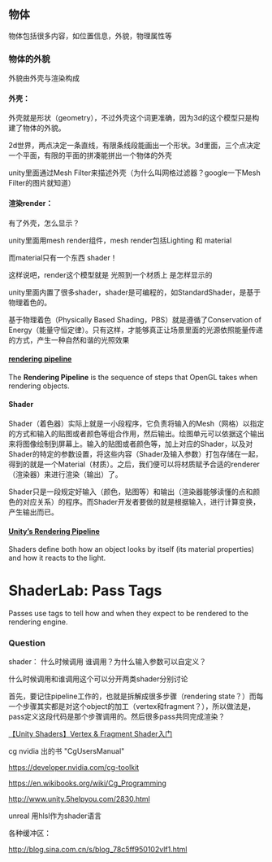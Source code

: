 ## 物体

物体包括很多内容，如位置信息，外貌，物理属性等

### 物体的外貌

外貌由外壳与渲染构成

#### 外壳：

外壳就是形状（geometry），不过外壳这个词更准确，因为3d的这个模型只是构建了物体的外貌。

2d世界，两点决定一条直线，有限条线段能画出一个形状。3d里面，三个点决定一个平面，有限的平面的拼凑能拼出一个物体的外壳

unity里面通过Mesh Filter来描述外壳（为什么叫网格过滤器？google一下Mesh Filter的图片就知道）

#### 渲染render：

有了外壳，怎么显示？

unity里面用mesh render组件，mesh render包括Lighting 和 material

而material只有一个东西 shader！

这样说吧，render这个模型就是  光照到一个材质上  是怎样显示的



unity里面内置了很多shader，shader是可编程的，如StandardShader，是基于物理着色的。

基于物理着色（Physically Based Shading，PBS）就是遵循了Conservation of Energy（能量守恒定律）。只有这样，才能够真正让场景里面的光源依照能量传递的方式，产生一种自然和谐的光照效果



#### [rendering pipeline](https://www.khronos.org/opengl/wiki/Rendering_Pipeline_Overview)

The **Rendering Pipeline** is the sequence of steps that OpenGL takes when rendering objects. 



#### Shader

Shader（着色器）实际上就是一小段程序，它负责将输入的Mesh（网格）以指定的方式和输入的贴图或者颜色等组合作用，然后输出。绘图单元可以依据这个输出来将图像绘制到屏幕上。输入的贴图或者颜色等，加上对应的Shader，以及对Shader的特定的参数设置，将这些内容（Shader及输入参数）打包存储在一起，得到的就是一个Material（材质）。之后，我们便可以将材质赋予合适的renderer（渲染器）来进行渲染（输出）了。

Shader只是一段规定好输入（颜色，贴图等）和输出（渲染器能够读懂的点和颜色的对应关系）的程序。而Shader开发者要做的就是根据输入，进行计算变换，产生输出而已。



#### [Unity’s Rendering Pipeline](https://docs.unity3d.com/Manual/SL-RenderPipeline.html)

Shaders define both how an object looks by itself (its material properties) and how it reacts to the light. 



# ShaderLab: Pass Tags

Passes use tags to tell how and when they expect to be rendered to the rendering engine.



### Question

shader：
什么时候调用  谁调用？为什么输入参数可以自定义？

什么时候调用和谁调用这个可以分开两类shader分别讨论



首先，要记住pipeline工作的，也就是拆解成很多步骤（rendering state？）而每一个步骤其实都是对这个object的加工（vertex和fragment？），所以做法是，pass定义这段代码是那个步骤调用的。然后很多pass共同完成渲染？



[【Unity Shaders】Vertex & Fragment Shader入门](http://blog.csdn.net/candycat1992/article/details/40212735)



cg nvidia 出的书 "CgUsersManual"



https://developer.nvidia.com/cg-toolkit



https://en.wikibooks.org/wiki/Cg_Programming



http://www.unity.5helpyou.com/2830.html



unreal 用hlsl作为shader语言



各种缓冲区：

http://blog.sina.com.cn/s/blog_78c5ff950102vlf1.html
